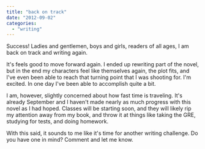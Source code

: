```yaml
---
title: "back on track"
date: "2012-09-02"
categories: 
  - "writing"
---
```


Success! Ladies and gentlemen, boys and girls, readers of all ages, I am back on track and writing again.

It's feels good to move forward again. I ended up rewriting part of the novel, but in the end my characters feel like themselves again, the plot fits, and I've even been able to reach that turning point that I was shooting for. I'm excited. In one day I've been able to accomplish quite a bit.

I am, however, slightly concerned about how fast time is traveling. It's already September and I haven't made nearly as much progress with this novel as I had hoped. Classes will be starting soon, and they will likely rip my attention away from my book, and throw it at things like taking the GRE, studying for tests, and doing homework.

With this said, it sounds to me like it's time for another writing challenge. Do you have one in mind? Comment and let me know.
